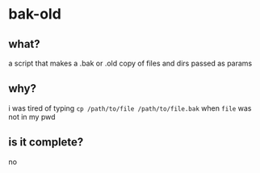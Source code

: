 # bak-old

## what?
a script that makes a .bak or .old copy of 
files and dirs passed as params

## why?
i was tired of typing `cp /path/to/file /path/to/file.bak`
when `file` was not in my pwd

## is it complete?
no
